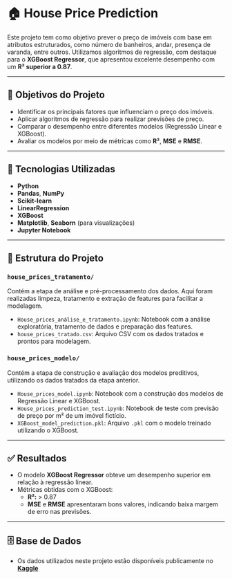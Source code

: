 # 🏠 House Price Prediction

Este projeto tem como objetivo prever o preço de imóveis com base em atributos estruturados, como número de banheiros, andar, presença de varanda, entre outros. Utilizamos algoritmos de regressão, com destaque para o **XGBoost Regressor**, que apresentou excelente desempenho com um **R² superior a 0.87**.

---

## 🎯 Objetivos do Projeto

- Identificar os principais fatores que influenciam o preço dos imóveis.
- Aplicar algoritmos de regressão para realizar previsões de preço.
- Comparar o desempenho entre diferentes modelos (Regressão Linear e XGBoost).
- Avaliar os modelos por meio de métricas como **R²**, **MSE** e **RMSE**.

---

## 🧠 Tecnologias Utilizadas

- **Python**
- **Pandas**, **NumPy**
- **Scikit-learn**
- **LinearRegression**
- **XGBoost**
- **Matplotlib**, **Seaborn** (para visualizações)
- **Jupyter Notebook**

---

## 📁 Estrutura do Projeto

### `house_prices_tratamento/`
Contém a etapa de análise e pré-processamento dos dados. Aqui foram realizadas limpeza, tratamento e extração de features para facilitar a modelagem.

- `House_prices_análise_e_tratamento.ipynb`: Notebook com a análise exploratória, tratamento de dados e preparação das features.
- `house_prices_tratado.csv`: Arquivo CSV com os dados tratados e prontos para modelagem.

### `house_prices_modelo/`
Contém a etapa de construção e avaliação dos modelos preditivos, utilizando os dados tratados da etapa anterior.

- `House_prices_model.ipynb`: Notebook com a construção dos modelos de Regressão Linear e XGBoost.
- `House_prices_prediction_test.ipynb`: Notebook de teste com previsão de preço por m² de um imóvel fictício.
- `XGBoost_model_prediction.pkl`: Arquivo `.pkl` com o modelo treinado utilizando o XGBoost.

---

## ✅ Resultados

- O modelo **XGBoost Regressor** obteve um desempenho superior em relação à regressão linear.
- Métricas obtidas com o XGBoost:
  - **R²:** > 0.87
  - **MSE** e **RMSE** apresentaram bons valores, indicando baixa margem de erro nas previsões.

---

## 🗄️ Base de Dados

- Os dados utilizados neste projeto estão disponíveis publicamente no **[Kaggle]([https://www.kaggle.com/seu-link-aqui](https://www.kaggle.com/datasets/juhibhojani/house-price))**
